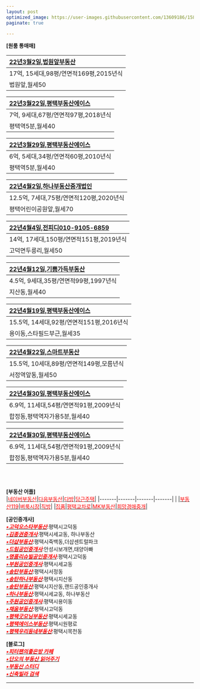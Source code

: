 ```yaml
---
layout: post
optimized_image: https://user-images.githubusercontent.com/13609186/158834851-5c5d7736-001b-448d-8bb6-eb99f2f16233.jpg
paginate: true

---
```



**[원룸 통매매]** <br>


|[22년3월2일,법원앞부동산](https://blog.naver.com/govl8800/222262210611)|
|:-----|
|17억, 15세대,98평/연면적169평,2015년식|
|법원앞,월세50|


|[22년3월22일,평택부동산에이스](https://www.youtube.com/watch?v=x5KwVnAl1z0&t=127s)|
|:-----|
|7억, 9세대,67평/연면적97평,2018년식|
|평택역5분,월세40|


|[22년3월29일,평택부동산에이스](https://www.youtube.com/watch?v=HonDAsvhiEQ)|
|:-----|
|6억, 5세대,34평/연면적60평,2010년식|
|평택역5분,월세40|


|[22년4월2일,하나부동산중개법인](https://www.youtube.com/watch?v=wWD_Xed9SM0)|
|:-----|
|12.5억, 7세대,75평/연면적120평,2020년식|
|평택어린이공원앞,월세70|


|[22년4월4일,전피디010-9105-6859](https://www.youtube.com/watch?v=wWD_Xed9SM0)|
|:-----|
|14억, 17세대,150평/연면적151평,2019년식|
|고덕면두릉리,월세50|


|[22년4월12일,기쁨가득부동산](https://blog.naver.com/gasumi00/222698450693)|
|:-----|
|4.5억, 9세대,35평/연면적99평,1997년식|
|지산동,월세40|


|[22년4월19일,평택부동산에이스](https://www.youtube.com/watch?v=LNoGoRCrMn0)|
|:-----|
|15.5억, 14세대,92평/연면적151평,2016년식|
|용이동,스타필드부근,월세35|


|[22년4월22일,스마트부동산](https://blog.naver.com/lkbmsk/222707972683)|
|:-----|
|15.5억, 10세대,89평/연면적149평,모름년식|
|서정역앞동,월세50|


|[22년4월30일,평택부동산에이스](https://www.youtube.com/watch?v=HvHCyST-LRc&t=49s)|
|:-----|
|6.9억, 11세대,54평/연면적91평,2009년식|
|합정동,평택역자가용5분,월세40|


|[22년4월30일,평택부동산에이스](https://www.youtube.com/watch?v=HvHCyST-LRc&t=49s)|
|:-----|
|6.9억, 11세대,54평/연면적91평,2009년식|
|합정동,평택역자가용5분,월세40|
<br>
<br>


**[부동산 어플]** <br>
|[<span style="color:red">네이버부동산</span>](https://land.naver.com/)|[<span style="color:red">다음부동산</span>](https://realty.daum.net/)|[<span style="color:red">다방</span>](https://dabangapp.com/)|[<span style="color:red">당근주택</span>](https://crhousing.co.kr/index.php?usr_view=pc)|
|-------|-------|-------|-------|
|   |[<span style="color:red">부동산119</span>](https://www.bd119.com/realty/realty_list.asp?RealtyType=E&sido=%B0%E6%B1%E2)|[<span style="color:red">벼룩시장</span>](https://www.findhouse.co.kr/land/map/web/index.do?typeThing1=01)|[<span style="color:red">직방</span>](https://www.zigbang.com/)|
|[<span style="color:red">집품</span>](https://www.zippoom.com/)|[<span style="color:red">평택교차로</span>](http://land.ptkcr.com/offer/?cateid_group=0001&trade=1)|[<span style="color:red">MK부동산</span>](https://land.bizmk.kr/memul/list.php?bubcode=4122000000&mgroup=A&mclass=A01%2CA02%2CA03&bdiv=A&areadiv=&mseq=&JMJ=)|[<span style="color:red">희망경매중개</span>](http://m.withace.co.kr/beauty1092)|


**[공인중개사]** <br>
[<span style="color:red">***▪고덕오스타부동산***</span>](https://blog.naver.com/mj6975):평택시고덕동<br>
[<span style="color:red">***▪김종권중개사***</span>](https://www.youtube.com/channel/UCaxZObFqwNeqfGbiWEnGb6w/videos):평택시세교동, 하나부동산<br>
[<span style="color:red">***▪더샵부동산***</span>](https://blog.naver.com/ansunghouse):평택시죽백동,더샵센트럴파크<br>
[<span style="color:red">***▪드림공인중개사***</span>](https://blog.naver.com/jungshjoa):안성시보개면,태양아빠<br>
[<span style="color:red">***▪명품리슈빌공인중개사***</span>](https://blog.naver.com/dw6066):평택시고덕동<br>
[<span style="color:red">***▪부원공인중개사***</span>](https://blog.naver.com/yuri8515):평택시세교동<br>
[<span style="color:red">***▪송탄부동산***</span>](https://blog.naver.com/lkbmsk):평택시서정동<br>
[<span style="color:red">***▪송탄하나부동산***</span>](https://blog.naver.com/jjs612407):평택시지산동<br>
[<span style="color:red">***▪송탄부동산***</span>](https://blog.naver.com/phs1237):평택시지산동,랜드공인중개사<br>
[<span style="color:red">***▪하나부동산***</span>](https://blog.naver.com/scale9999):평택시세교동, 하나부동산<br>
[<span style="color:red">***▪주원공인중개사***</span>](http://x8020.kmswb.kr/):평택시용이동<br>
[<span style="color:red">***▪채움부동산***</span>](https://blog.naver.com/tpgus227):평택시고덕동<br>
[<span style="color:red">***▪평택굿모닝부동산***</span>](https://blog.naver.com/good6990):평택시세교동<br>
[<span style="color:red">***▪평택에이스부동산***</span>](https://blog.naver.com/happy4uim):평택시원평로<br>
[<span style="color:red">***▪평택우리동네부동산***</span>](https://blog.naver.com/milee8944):평택시목천동<br>

**[블로그]** <br>
[<span style="color:red">***▪피터팬의좋은방 카페***</span>](https://cafe.naver.com/kig/16752767)<br>
[<span style="color:red">***▪단오의 부동산 읽어주기***</span>](https://blog.naver.com/PostList.naver?blogId=gold5834989&from=postList&categoryNo=10)<br>
[<span style="color:red">***▪부동산 스터디***</span>](https://cafe.naver.com/jaegebal/3660663)<br>
[<span style="color:red">***▪신축빌라 검색***</span>](http://sellinghousing.kr/grid)<br>








---

